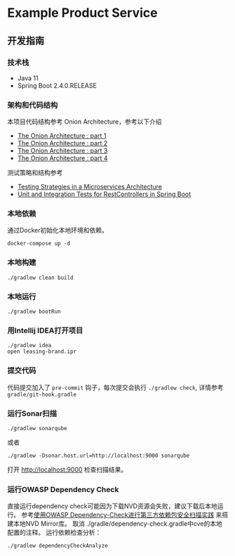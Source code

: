 # Example Product Service

## 开发指南

### 技术栈
- Java 11
- Spring Boot 2.4.0.RELEASE

### 架构和代码结构
本项目代码结构参考 Onion Architecture，参考以下介绍
* [The Onion Architecture : part 1](https://jeffreypalermo.com/2008/07/the-onion-architecture-part-1/)
* [The Onion Architecture : part 2](https://jeffreypalermo.com/2008/07/the-onion-architecture-part-2/)
* [The Onion Architecture : part 3](https://jeffreypalermo.com/2008/08/the-onion-architecture-part-3/)
* [The Onion Architecture : part 4](https://jeffreypalermo.com/2013/08/onion-architecture-part-4-after-four-years/)

测试策略和结构参考
* [Testing Strategies in a Microservices Architecture](https://martinfowler.com/articles/microservice-testing)
* [Unit and Integration Tests for RestControllers in Spring Boot](https://thepracticaldeveloper.com/2017/07/31/guide-spring-boot-controller-tests)

### 本地依赖
通过Docker初始化本地环境和依赖。
```
docker-compose up -d
```

### 本地构建
```
./gradlew clean build
```

### 本地运行
```
./gradlew bootRun
```

### 用Intellij IDEA打开项目
```
./gradlew idea
open leasing-brand.ipr
```

### 提交代码
代码提交加入了 `pre-commit` 钩子，每次提交会执行 `./gradlew check`, 详情参考 `gradle/git-hook.gradle`

### 运行Sonar扫描
```
./gradlew sonarqube
```
或者
```
./gradlew -Dsonar.host.url=http://localhost:9000 sonarqube
```
打开 [http://localhost:9000](http://localhost:9000) 检查扫描结果。

### 运行OWASP Dependency Check
直接运行dependency check可能因为下载NVD资源会失败，建议下载后本地运行。
参考[使用OWASP Dependency-Check进行第三方依赖包安全扫描实践](https://www.jianshu.com/p/f1a2f5357d12) 来搭建本地NVD Mirror库。
取消 ./gradle/dependency-check.gradle中cve的本地配置的注释。
运行依赖检查分析：
```
./gradlew dependencyCheckAnalyze
```

